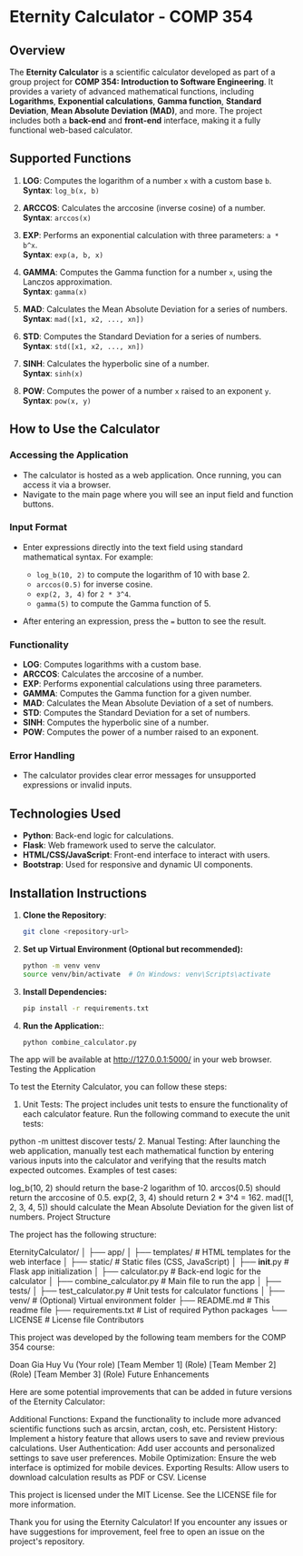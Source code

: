 # Eternity Calculator - COMP 354

## Overview

The **Eternity Calculator** is a scientific calculator developed as part of a group project for **COMP 354: Introduction to Software Engineering**. It provides a variety of advanced mathematical functions, including **Logarithms**, **Exponential calculations**, **Gamma function**, **Standard Deviation**, **Mean Absolute Deviation (MAD)**, and more. The project includes both a **back-end** and **front-end** interface, making it a fully functional web-based calculator.

## Supported Functions

1. **LOG**: Computes the logarithm of a number `x` with a custom base `b`.  
   **Syntax**: `log_b(x, b)`
   
2. **ARCCOS**: Calculates the arccosine (inverse cosine) of a number.  
   **Syntax**: `arccos(x)`

3. **EXP**: Performs an exponential calculation with three parameters: `a * b^x`.  
   **Syntax**: `exp(a, b, x)`

4. **GAMMA**: Computes the Gamma function for a number `x`, using the Lanczos approximation.  
   **Syntax**: `gamma(x)`

5. **MAD**: Calculates the Mean Absolute Deviation for a series of numbers.  
   **Syntax**: `mad([x1, x2, ..., xn])`

6. **STD**: Computes the Standard Deviation for a series of numbers.  
   **Syntax**: `std([x1, x2, ..., xn])`

7. **SINH**: Calculates the hyperbolic sine of a number.  
   **Syntax**: `sinh(x)`

8. **POW**: Computes the power of a number `x` raised to an exponent `y`.  
   **Syntax**: `pow(x, y)`

## How to Use the Calculator

### Accessing the Application

- The calculator is hosted as a web application. Once running, you can access it via a browser.
- Navigate to the main page where you will see an input field and function buttons.

### Input Format

- Enter expressions directly into the text field using standard mathematical syntax. For example:
  - `log_b(10, 2)` to compute the logarithm of 10 with base 2.
  - `arccos(0.5)` for inverse cosine.
  - `exp(2, 3, 4)` for `2 * 3^4`.
  - `gamma(5)` to compute the Gamma function of 5.
  
- After entering an expression, press the `=` button to see the result.

### Functionality

- **LOG**: Computes logarithms with a custom base.
- **ARCCOS**: Calculates the arccosine of a number.
- **EXP**: Performs exponential calculations using three parameters.
- **GAMMA**: Computes the Gamma function for a given number.
- **MAD**: Calculates the Mean Absolute Deviation of a set of numbers.
- **STD**: Computes the Standard Deviation for a set of numbers.
- **SINH**: Computes the hyperbolic sine of a number.
- **POW**: Computes the power of a number raised to an exponent.

### Error Handling

- The calculator provides clear error messages for unsupported expressions or invalid inputs.

## Technologies Used

- **Python**: Back-end logic for calculations.
- **Flask**: Web framework used to serve the calculator.
- **HTML/CSS/JavaScript**: Front-end interface to interact with users.
- **Bootstrap**: Used for responsive and dynamic UI components.

## Installation Instructions

1. **Clone the Repository**:
   ```bash
   git clone <repository-url>
2. **Set up Virtual Environment (Optional but recommended):**
   ```bash
   python -m venv venv
   source venv/bin/activate  # On Windows: venv\Scripts\activate
3. **Install Dependencies:**
   ```bash
   pip install -r requirements.txt
4. **Run the Application:**:
   ```bash
   python combine_calculator.py
The app will be available at http://127.0.0.1:5000/ in your web browser.
Testing the Application

To test the Eternity Calculator, you can follow these steps:

1. Unit Tests:
The project includes unit tests to ensure the functionality of each calculator feature. Run the following command to execute the unit tests:

python -m unittest discover tests/
2. Manual Testing:
After launching the web application, manually test each mathematical function by entering various inputs into the calculator and verifying that the results match expected outcomes. Examples of test cases:

log_b(10, 2) should return the base-2 logarithm of 10.
arccos(0.5) should return the arccosine of 0.5.
exp(2, 3, 4) should return 2 * 3^4 = 162.
mad([1, 2, 3, 4, 5]) should calculate the Mean Absolute Deviation for the given list of numbers.
Project Structure

The project has the following structure:

EternityCalculator/
│
├── app/
│   ├── templates/             # HTML templates for the web interface
│   ├── static/                # Static files (CSS, JavaScript)
│   ├── __init__.py            # Flask app initialization
│   ├── calculator.py          # Back-end logic for the calculator
│   ├── combine_calculator.py  # Main file to run the app
│
├── tests/
│   ├── test_calculator.py      # Unit tests for calculator functions
│
├── venv/                       # (Optional) Virtual environment folder
├── README.md                   # This readme file
├── requirements.txt            # List of required Python packages
└── LICENSE                     # License file
Contributors

This project was developed by the following team members for the COMP 354 course:

Doan Gia Huy Vu (Your role)
[Team Member 1] (Role)
[Team Member 2] (Role)
[Team Member 3] (Role)
Future Enhancements

Here are some potential improvements that can be added in future versions of the Eternity Calculator:

Additional Functions: Expand the functionality to include more advanced scientific functions such as arcsin, arctan, cosh, etc.
Persistent History: Implement a history feature that allows users to save and review previous calculations.
User Authentication: Add user accounts and personalized settings to save user preferences.
Mobile Optimization: Ensure the web interface is optimized for mobile devices.
Exporting Results: Allow users to download calculation results as PDF or CSV.
License

This project is licensed under the MIT License. See the LICENSE file for more information.

Thank you for using the Eternity Calculator! If you encounter any issues or have suggestions for improvement, feel free to open an issue on the project's repository.
